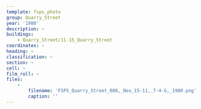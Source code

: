 ```yaml
---
template: fsps_photo
group: Quarry_Street
year: '1980'
description: ~
buildings:
    - Quarry_Street/11-15_Quarry_Street
coordinates: ~
heading: ~
classification: ~
section: ~
cell: ~
film_roll: ~
files:
    -
        filename: 'FSPS_Quarry_Street_008,_Nos_15-11,_7-4-G,_1980.png'
        caption: ''
---
```

